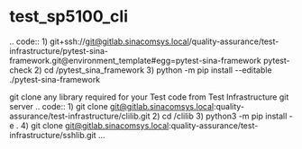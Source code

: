 # test_sp5100_cli
.. code::
        1) git+ssh://git@gitlab.sinacomsys.local/quality-assurance/test-infrastructure/pytest-sina-framework.git@environment_template#egg=pytest-sina-framework
        pytest-check
        2) cd /pytest_sina_framework
        3) python -m pip install --editable ./pytest-sina-framework

git clone any library required for your Test code from Test Infrastructure git server
.. code::
        1) git clone git@gitlab.sinacomsys.local:quality-assurance/test-infrastructure/clilib.git
        2) cd /clilib
        3) python3 -m pip install -e .
        4) git clone git@gitlab.sinacomsys.local:quality-assurance/test-infrastructure/sshlib.git
        ... 